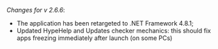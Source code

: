 _Changes for v 2.6.6_:
- The application has been retargeted to .NET Framework 4.8.1;
- Updated HypeHelp and Updates checker mechanics: this should fix apps freezing immediately after launch (on some PCs)
